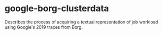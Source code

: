 # google-borg-clusterdata
Describes the process of acquiring a textual representation of job workload using Google's 2019 traces from Borg.
